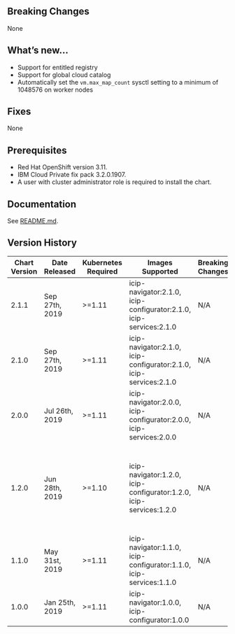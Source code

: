 ## Breaking Changes
None

## What’s new...
* Support for entitled registry
* Support for global cloud catalog
* Automatically set the `vm.max_map_count` sysctl setting to a minimum of 1048576 on worker nodes

## Fixes
None

## Prerequisites
* Red Hat OpenShift version 3.11.
* IBM Cloud Private fix pack 3.2.0.1907.
* A user with cluster administrator role is required to install the chart.

## Documentation
See [README.md](README.md).

## Version History
| Chart Version | Date Released  | Kubernetes Required | Images Supported                                                   | Breaking Changes | Details                                                                   |
| ------------- | -------------- | ------------------- | ------------------------------------------------------------------ | ---------------- | ------------------------------------------------------------------------- |
| 2.1.1         | Sep 27th, 2019 | \>=1.11             | icip-navigator:2.1.0, icip-configurator:2.1.0, icip-services:2.1.0 | N/A              | Fixes                                                                 |
| 2.1.0         | Sep 27th, 2019 | \>=1.11             | icip-navigator:2.1.0, icip-configurator:2.1.0, icip-services:2.1.0 | N/A              | Support for entitled registry and global cloud catalog.                   |
| 2.0.0         | Jul 26th, 2019 | \>=1.11             | icip-navigator:2.0.0, icip-configurator:2.0.0, icip-services:2.0.0 | N/A              | Support IBM Cloud Private 3.2                                             |
| 1.2.0         | Jun 28th, 2019 | \>=1.10             | icip-navigator:1.2.0, icip-configurator:1.2.0, icip-services:1.2.0 | N/A              | Add platform asset repository. Rename from ibm-cip-prod to ibm-icp4i-prod |
| 1.1.0         | May 31st, 2019 | \>=1.11             | icip-navigator:1.1.0, icip-configurator:1.1.0, icip-services:1.1.0 | N/A              | Add Datapower and Aspera to the Navigator                                 |
| 1.0.0         | Jan 25th, 2019 | \>=1.11             | icip-navigator:1.0.0, icip-configurator:1.0.0                      | N/A              | Initial release                                                           |
